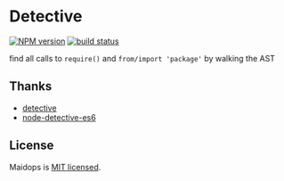 # Detective

[![NPM version][npm-image]][npm-url]
[![build status][travis-image]][travis-url]

find all calls to `require()` and `from/import 'package'` by walking the AST

[npm-image]: https://img.shields.io/npm/v/@implementsio/detective.svg?style=flat-square
[npm-url]: https://www.npmjs.com/package/@implementsio/detective
[travis-image]: https://img.shields.io/travis/ImplementsIO/detective.svg?style=flat-square
[travis-url]: https://travis-ci.org/ImplementsIO/detective

## Thanks

- [detective](https://github.com/browserify/detective)
- [node-detective-es6](https://github.com/dependents/node-detective-es6)

## License

Maidops is [MIT licensed](./LICENSE).